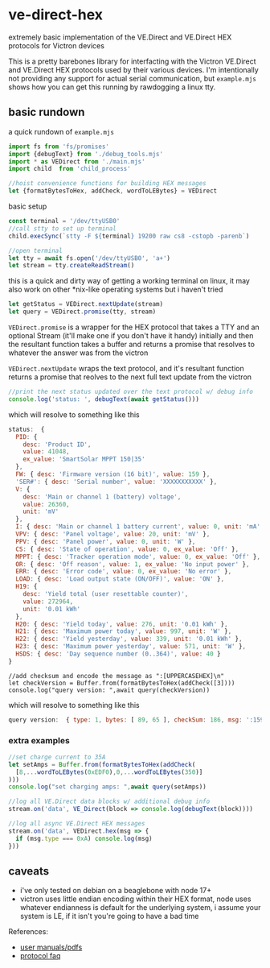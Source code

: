 # ve-direct-hex
extremely basic implementation of the VE.Direct and VE.Direct HEX protocols for Victron devices

This is a pretty barebones library for interfacting with the Victron VE.Direct and VE.Direct HEX protocols used by their various devices. I'm intentionally not providing any support for actual serial communication, but `example.mjs` shows how you can get this running by rawdogging a linux tty.

## basic rundown

a quick rundown of `example.mjs`

```js
import fs from 'fs/promises'
import {debugText} from './debug_tools.mjs'
import * as VEDirect from './main.mjs'
import child  from 'child_process'

//hoist convenience functions for building HEX messages
let {formatBytesToHex, addCheck, wordToLEBytes} = VEDirect
```
basic setup

```js
const terminal = '/dev/ttyUSB0'
//call stty to set up terminal
child.execSync(`stty -F ${terminal} 19200 raw cs8 -cstopb -parenb`)

//open terminal
let tty = await fs.open('/dev/ttyUSB0', 'a+')
let stream = tty.createReadStream()
```
this is a quick and dirty way of getting a working terminal on linux,
it may also work on other \*nix-like operating systems but i haven't tried

```js
let getStatus = VEDirect.nextUpdate(stream)
let query = VEDirect.promise(tty, stream)
```

`VEDirect.promise` is a wrapper for the HEX protocol that takes a TTY and an optional Stream (it'll make one if you don't have it handy) initially and then the resultant function takes a buffer and returns a promise that resolves to whatever the answer was from the victron

`VEDirect.nextUpdate` wraps the text protocol, and it's resultant function returns a promise that reolves to the next full text update from the victron

```js
//print the next status updated over the text protocol w/ debug info
console.log('status: ', debugText(await getStatus()))
```
which will resolve to something like this
```js
status:  {
  PID: {
    desc: 'Product ID',
    value: 41048,
    ex_value: 'SmartSolar MPPT 150|35'
  },
  FW: { desc: 'Firmware version (16 bit)', value: 159 },
  'SER#': { desc: 'Serial number', value: 'XXXXXXXXXXX' },
  V: {
    desc: 'Main or channel 1 (battery) voltage',
    value: 26360,
    unit: 'mV'
  },
  I: { desc: 'Main or channel 1 battery current', value: 0, unit: 'mA' },
  VPV: { desc: 'Panel voltage', value: 20, unit: 'mV' },
  PPV: { desc: 'Panel power', value: 0, unit: 'W' },
  CS: { desc: 'State of operation', value: 0, ex_value: 'Off' },
  MPPT: { desc: 'Tracker operation mode', value: 0, ex_value: 'Off' },
  OR: { desc: 'Off reason', value: 1, ex_value: 'No input power' },
  ERR: { desc: 'Error code', value: 0, ex_value: 'No error' },
  LOAD: { desc: 'Load output state (ON/OFF)', value: 'ON' },
  H19: {
    desc: 'Yield total (user resettable counter)',
    value: 272964,
    unit: '0.01 kWh'
  },
  H20: { desc: 'Yield today', value: 276, unit: '0.01 kWh' },
  H21: { desc: 'Maximum power today', value: 997, unit: 'W' },
  H22: { desc: 'Yield yesterday', value: 339, unit: '0.01 kWh' },
  H23: { desc: 'Maximum power yesterday', value: 571, unit: 'W' },
  HSDS: { desc: 'Day sequence number (0..364)', value: 40 }
}
```

```
//add checksum and encode the message as ":[UPPERCASEHEX]\n"
let checkVersion = Buffer.from(formatBytesToHex(addCheck([3])))
console.log("query version: ",await query(checkVersion))
```
which will resolve to something like this
```js
query version:  { type: 1, bytes: [ 89, 65 ], checkSum: 186, msg: ':15941BA' }
```
### extra examples

```js
//set charge current to 35A
let setAmps = Buffer.from(formatBytesToHex(addCheck(
  [8,...wordToLEBytes(0xEDF0),0,...wordToLEBytes(350)]
)))
console.log("set charging amps: ",await query(setAmps))

//log all VE.Direct data blocks w/ additional debug info
stream.on('data', VE_Direct(block => console.log(debugText(block))))

//log all async VE.Direct HEX messages
stream.on('data', VEDirect.hex(msg => {
  if (msg.type === 0xA) console.log(msg)
}))
```

## caveats
 - i've only tested on debian on a beaglebone with node 17+
 - victron uses little endian encoding within their HEX format, node uses whatever endianness is default for the underlying system, i assume your system is LE, if it isn't you're going to have a bad time


References:
 - [user manuals/pdfs](https://www.victronenergy.com/support-and-downloads/technical-information)
 - [protocol faq](https://www.victronenergy.com/live/vedirect_protocol:faq)
